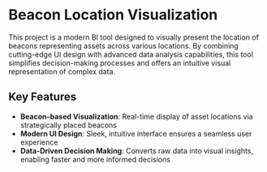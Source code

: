 # Beacon Location Visualization

This project is a modern BI tool designed to visually present the location of beacons representing assets across various locations. By combining cutting-edge UI design with advanced data analysis capabilities, this tool simplifies decision-making processes and offers an intuitive visual representation of complex data.

## Key Features

- **Beacon-based Visualization**: Real-time display of asset locations via strategically placed beacons
- **Modern UI Design**: Sleek, intuitive interface ensures a seamless user experience
- **Data-Driven Decision Making**: Converts raw data into visual insights, enabling faster and more informed decisions
